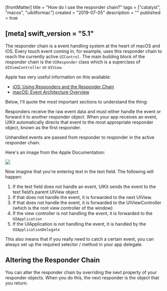 [frontMatter]
title = "How do I use the responder chain?"
tags = ["catalyst", "macos", "uikitformac"]
created = "2019-07-05"
description = ""
published = true

[meta]
swift_version = "5.1"
---



The responder chain is a event handling system at the heart of macOS and iOS.
Every touch event coming in, for example, uses this responder chain to reach the currently active `UIControl`. The main building block of the responder chain is the `UIResponder` class which is a superclass of `UIViewController` or `UIView`.

Apple has very useful information on this available:

- [iOS: Using Responders and the Responder Chain](https://developer.apple.com/documentation/uikit/touches_presses_and_gestures/using_responders_and_the_responder_chain_to_handle_events)
- [macOS: Event Architecture Overview](https://developer.apple.com/library/archive/documentation/Cocoa/Conceptual/EventOverview/EventArchitecture/EventArchitecture.html)

Below, I'll quote the most important sections to understand the thing:

Responders receive the raw event data and must either handle the event or forward it to another responder object. When your app receives an event, UIKit automatically directs that event to the most appropriate responder object, known as the first responder.

Unhandled events are passed from responder to responder in the active responder chain.

Here's an image from the Apple Documentation:

![](/img-content/catalyst/responderchain.png)

Now imagine that you're entering text in the text field. The following will happen:

1. If the text field does not handle an event, UIKit sends the event to the text field’s parent UIView object
2. If that does not handle the event, it is forwarded to the next UIView.
3. If that does not handle the event, it is forwarded to the UIViewController (which is the root view controller of the window)
4. If the view controller is not handling the event, it is forwarded to the `UIApplication`
5. If the UIApplication is not handling the event, it is handled by the `UIApplicationDelegate`

This also means that if you really need to catch a certain event, you can always set up the required selector / method in your app delegate.

## Altering the Responder Chain

You can alter the responder chain by overriding the next property of your responder objects. When you do this, the next responder is the object that you return.
